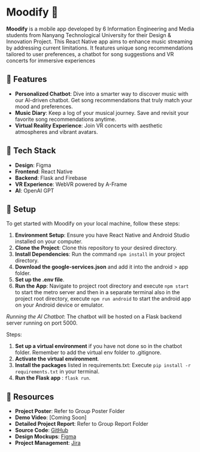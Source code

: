 # Moodify 🎵

**Moodify** is a mobile app developed by 6 Information Engineering and Media students from Nanyang Technological University for their Design & Innovation Project. This React Native app aims to enhance music streaming by addressing current limitations. It features unique song recommendations tailored to user preferences, a chatbot for song suggestions and VR concerts for immersive experiences

## 🌟 Features

- **Personalized Chatbot**: Dive into a smarter way to discover music with our AI-driven chatbot. Get song recommendations that truly match your mood and preferences.
- **Music Diary**: Keep a log of your musical journey. Save and revisit your favorite song recommendations anytime.
- **Virtual Reality Experience**: Join VR concerts with aesthetic atmospheres and vibrant avatars.

## 🚀 Tech Stack

- **Design**: Figma
- **Frontend**: React Native
- **Backend**: Flask and Firebase
- **VR Experience**: WebVR powered by A-Frame
- **AI**: OpenAI GPT

## 🚀 Setup

To get started with Moodify on your local machine, follow these steps:

1. **Environment Setup**: Ensure you have React Native and Android Studio installed on your computer.
2. **Clone the Project**: Clone this repository to your desired directory.
3. **Install Dependencies**: Run the command `npm install` in your project directory.
4. **Download the google-services.json** and add it into the android > app folder.
5. **Set up the .env file**. 
6. **Run the App**: Navigate to project root directory and execute `npm start` to start the metro server and then in a separate terminal also in the project root directory, execute `npm run android` to start the android app on your Android device or emulator.

*Running the AI Chatbot*: The chatbot will be hosted on a Flask backend server running on port 5000.

Steps:
1. **Set up a virtual environment** if you have not done so in the chatbot folder. Remember to add the virtual env folder to .gitignore.
2. **Activate the virtual environment**.
3. **Install the packages** listed in requirements.txt: Execute `pip install -r requirements.txt` in your terminal.
4. **Run the Flask app** : `flask run`.

## 🔗 Resources

- **Project Poster**: Refer to Group Poster Folder
- **Demo Video**: [Coming Soon]
- **Detailed Project Report**: Refer to Group Report Folder
- **Source Code**: [GitHub](https://github.com/jojojoelelel/IEMDIP2023S2-Moodify)
- **Design Mockups**: [Figma](https://www.figma.com/file/PIrCqD1mhsYIUOuYPMtuh0/Moodify-Wireframe?type=design&node-id=0%3A1&mode=design&t=OEb2wFAiG3Ny2Y8G-1)
- **Project Management**: [Jira](link)
